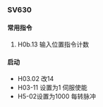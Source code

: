 ### SV630
#### 常用指令
1. H0b.13 输入位置指令计数

#### 启动
- H03.02  改14
- H03-11 设置为1             伺服使能
- H5-02设置为1000          每转脉冲